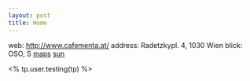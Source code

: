 ```yaml
---
layout: post
title: Home
---
```

web: http://www.cafementa.at/
address: Radetzkypl. 4, 1030 Wien
blick: OSO, S
[maps](https://maps.app.goo.gl/By35EbqppmkcdwVQ8)
[sun](https://www.sonnenverlauf.de/#/48.2111,16.3903,19/2023.07.01/14:36/1/0)



<% tp.user.testing(tp) %>